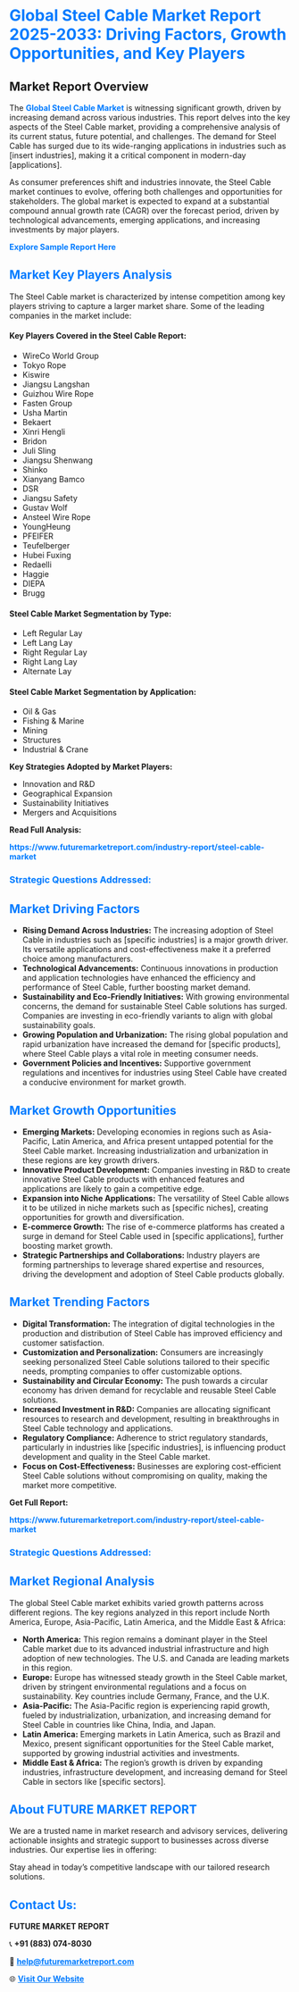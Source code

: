 <h1 style="color: #007BFF;">Global Steel Cable Market Report 2025-2033: Driving Factors, Growth Opportunities, and Key Players</h1>

<section id="overview">
<h2>Market Report Overview</h2>
<p>The <a href="https://www.futuremarketreport.com/industry-report/steel-cable-market" style="color: #007BFF; text-decoration: none;"><strong>Global Steel Cable Market</strong></a> is witnessing significant growth, driven by increasing demand across various industries. This report delves into the key aspects of the Steel Cable market, providing a comprehensive analysis of its current status, future potential, and challenges. The demand for Steel Cable has surged due to its wide-ranging applications in industries such as [insert industries], making it a critical component in modern-day [applications].</p>
<p>As consumer preferences shift and industries innovate, the Steel Cable market continues to evolve, offering both challenges and opportunities for stakeholders. The global market is expected to expand at a substantial compound annual growth rate (CAGR) over the forecast period, driven by technological advancements, emerging applications, and increasing investments by major players.</p>
</section>

<section id="overview">
<p><a href="https://www.futuremarketreport.com/request-sample/reportId=57631" style="color: #007BFF; text-decoration: none;"><strong>Explore Sample Report Here</strong></a></p>
</section>

<section id="key-players">
<h2 style="color: #007BFF;">Market Key Players Analysis</h2>
<p>The Steel Cable market is characterized by intense competition among key players striving to capture a larger market share. Some of the leading companies in the market include:</p>
<h4>Key Players Covered in the Steel Cable Report:</h4>
<ul><li>WireCo World Group</li><li>Tokyo Rope</li><li>Kiswire</li><li>Jiangsu Langshan</li><li>Guizhou Wire Rope</li><li>Fasten Group</li><li>Usha Martin</li><li>Bekaert</li><li>Xinri Hengli</li><li>Bridon</li><li>Juli Sling</li><li>Jiangsu Shenwang</li><li>Shinko</li><li>Xianyang Bamco</li><li>DSR</li><li>Jiangsu Safety</li><li>Gustav Wolf</li><li>Ansteel Wire Rope</li><li>YoungHeung</li><li>PFEIFER</li><li>Teufelberger</li><li>Hubei Fuxing</li><li>Redaelli</li><li>Haggie</li><li>DIEPA</li><li>Brugg</li></ul>
<h4>Steel Cable Market Segmentation by Type:</h4>
<ul><li>Left Regular Lay</li><li>Left Lang Lay</li><li>Right Regular Lay</li><li>Right Lang Lay</li><li>Alternate Lay</li></ul>

<h4>Steel Cable Market Segmentation by Application:</h4>
<ul><li>Oil &amp; Gas</li><li>Fishing &amp; Marine</li><li>Mining</li><li>Structures</li><li>Industrial &amp; Crane</li></ul>
<p><strong>Key Strategies Adopted by Market Players:</strong></p>
<ul>
<li>Innovation and R&D</li>
<li>Geographical Expansion</li>
<li>Sustainability Initiatives</li>
<li>Mergers and Acquisitions</li>
</ul>
</section>

<section>
<p><strong>Read Full Analysis: </strong></p><a href="https://www.futuremarketreport.com/industry-report/steel-cable-market" style="color: #007BFF; text-decoration: none;"><strong>https://www.futuremarketreport.com/industry-report/steel-cable-market</strong></a>
<h3 style="color: #007BFF;">Strategic Questions Addressed:</h3>
</section>

<section id="driving-factors">
<h2 style="color: #007BFF;">Market Driving Factors</h2>
<ul>
<li><strong>Rising Demand Across Industries:</strong> The increasing adoption of Steel Cable in industries such as [specific industries] is a major growth driver. Its versatile applications and cost-effectiveness make it a preferred choice among manufacturers.</li>
<li><strong>Technological Advancements:</strong> Continuous innovations in production and application technologies have enhanced the efficiency and performance of Steel Cable, further boosting market demand.</li>
<li><strong>Sustainability and Eco-Friendly Initiatives:</strong> With growing environmental concerns, the demand for sustainable Steel Cable solutions has surged. Companies are investing in eco-friendly variants to align with global sustainability goals.</li>
<li><strong>Growing Population and Urbanization:</strong> The rising global population and rapid urbanization have increased the demand for [specific products], where Steel Cable plays a vital role in meeting consumer needs.</li>
<li><strong>Government Policies and Incentives:</strong> Supportive government regulations and incentives for industries using Steel Cable have created a conducive environment for market growth.</li>
</ul>
</section>

<section id="growth-opportunities">
<h2 style="color: #007BFF;">Market Growth Opportunities</h2>
<ul>
<li><strong>Emerging Markets:</strong> Developing economies in regions such as Asia-Pacific, Latin America, and Africa present untapped potential for the Steel Cable market. Increasing industrialization and urbanization in these regions are key growth drivers.</li>
<li><strong>Innovative Product Development:</strong> Companies investing in R&D to create innovative Steel Cable products with enhanced features and applications are likely to gain a competitive edge.</li>
<li><strong>Expansion into Niche Applications:</strong> The versatility of Steel Cable allows it to be utilized in niche markets such as [specific niches], creating opportunities for growth and diversification.</li>
<li><strong>E-commerce Growth:</strong> The rise of e-commerce platforms has created a surge in demand for Steel Cable used in [specific applications], further boosting market growth.</li>
<li><strong>Strategic Partnerships and Collaborations:</strong> Industry players are forming partnerships to leverage shared expertise and resources, driving the development and adoption of Steel Cable products globally.</li>
</ul>
</section>

<section id="trending-factors">
<h2 style="color: #007BFF;">Market Trending Factors</h2>
<ul>
<li><strong>Digital Transformation:</strong> The integration of digital technologies in the production and distribution of Steel Cable has improved efficiency and customer satisfaction.</li>
<li><strong>Customization and Personalization:</strong> Consumers are increasingly seeking personalized Steel Cable solutions tailored to their specific needs, prompting companies to offer customizable options.</li>
<li><strong>Sustainability and Circular Economy:</strong> The push towards a circular economy has driven demand for recyclable and reusable Steel Cable solutions.</li>
<li><strong>Increased Investment in R&D:</strong> Companies are allocating significant resources to research and development, resulting in breakthroughs in Steel Cable technology and applications.</li>
<li><strong>Regulatory Compliance:</strong> Adherence to strict regulatory standards, particularly in industries like [specific industries], is influencing product development and quality in the Steel Cable market.</li>
<li><strong>Focus on Cost-Effectiveness:</strong> Businesses are exploring cost-efficient Steel Cable solutions without compromising on quality, making the market more competitive.</li>
</ul>
</section>

<section>
<p><strong>Get Full Report: </strong></p><a href="https://www.futuremarketreport.com/industry-report/steel-cable-market" style="color: #007BFF; text-decoration: none;"><strong>https://www.futuremarketreport.com/industry-report/steel-cable-market</strong></a>
<h3 style="color: #007BFF;">Strategic Questions Addressed:</h3>
</section>


<section id="regional-analysis">
<h2 style="color: #007BFF;">Market Regional Analysis</h2>
<p>The global Steel Cable market exhibits varied growth patterns across different regions. The key regions analyzed in this report include North America, Europe, Asia-Pacific, Latin America, and the Middle East & Africa:</p>
<ul>
<li><strong>North America:</strong> This region remains a dominant player in the Steel Cable market due to its advanced industrial infrastructure and high adoption of new technologies. The U.S. and Canada are leading markets in this region.</li>
<li><strong>Europe:</strong> Europe has witnessed steady growth in the Steel Cable market, driven by stringent environmental regulations and a focus on sustainability. Key countries include Germany, France, and the U.K.</li>
<li><strong>Asia-Pacific:</strong> The Asia-Pacific region is experiencing rapid growth, fueled by industrialization, urbanization, and increasing demand for Steel Cable in countries like China, India, and Japan.</li>
<li><strong>Latin America:</strong> Emerging markets in Latin America, such as Brazil and Mexico, present significant opportunities for the Steel Cable market, supported by growing industrial activities and investments.</li>
<li><strong>Middle East & Africa:</strong> The region’s growth is driven by expanding industries, infrastructure development, and increasing demand for Steel Cable in sectors like [specific sectors].</li>
</ul>
</section>

<footer>
<h2 style="color: #007BFF;">About FUTURE MARKET REPORT</h2>
<p>We are a trusted name in market research and advisory services, delivering actionable insights and strategic support to businesses across diverse industries. Our expertise lies in offering:</p>

<p>Stay ahead in today’s competitive landscape with our tailored research solutions.</p>

<h2 style="color: #007BFF;">Contact Us:</h2>
<p><strong>FUTURE MARKET REPORT</strong></p>
<p>📞 <strong>+91 (883) 074-8030</strong></p>
<p>📧 <strong><a href="mailto:help@futuremarketreport.com" style="color: #007BFF;">help@futuremarketreport.com</a></strong></p>
<p>🌐 <strong><a href="https://www.futuremarketreport.com/" style="color: #007BFF;">Visit Our Website</a></strong></p>
</footer>